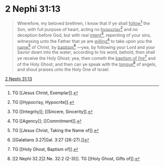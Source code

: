 # 2 Nephi 31:13

> Wherefore, my beloved brethren, I know that if ye shall <u>follow</u>[^a] the Son, with full purpose of heart, acting no <u>hypocrisy</u>[^b] and no deception before God, but with real <u>intent</u>[^c], repenting of your sins, witnessing unto the Father that ye are <u>willing</u>[^d] to take upon you the <u>name</u>[^e] of Christ, by <u>baptism</u>[^f] —yea, by following your Lord and your Savior down into the water, according to his word, behold, then shall ye receive the Holy Ghost; yea, then cometh the <u>baptism of fire</u>[^g] and of the Holy Ghost; and then can ye speak with the <u>tongue</u>[^h] of angels, and shout praises unto the Holy One of Israel.

[2 Nephi 31:13](https://www.churchofjesuschrist.org/study/scriptures/bofm/2-ne/31?lang=eng&id=p13#p13)


[^a]: TG [[Jesus Christ, Exemplar]].
[^b]: TG [[Hypocrisy, Hypocrite]].
[^c]: TG [[Integrity]]; [[Sincere, Sincerity]].
[^d]: TG [[Agency]]; [[Commitment]].
[^e]: TG [[Jesus Christ, Taking the Name of]].
[^f]: [[Galatians 3.27|Gal. 3:27 (26-27).]]
[^g]: TG [[Holy Ghost, Baptism of]].
[^h]: [[2 Nephi 32.2|2 Ne. 32:2 (2-3)]]. TG [[Holy Ghost, Gifts of]].
